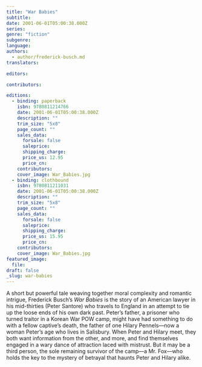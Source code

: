 ```yaml
---
title: "War Babies"
subtitle:
date: 2001-06-01T05:00:38.000Z
series:
genre: "fiction"
subgenre:
language:
authors:
  - author/frederick-busch.md
translators:

editors:

contributors:

editions:
  - binding: paperback
    isbn: 9780811214766
    date: 2001-06-01T05:00:38.000Z
    description: ""
    trim_size: "5x8"
    page_count: ""
    sales_data:
      forsale: false
      saleprice:
      shipping_charge:
      price_us: 12.95
      price_cn:
    contributors:
    cover_image: War_Babies.jpg
  - binding: clothbound
    isbn: 9780811211031
    date: 2001-06-01T05:00:38.000Z
    description: ""
    trim_size: "5x8"
    page_count: ""
    sales_data:
      forsale: false
      saleprice:
      shipping_charge:
      price_us: 15.95
      price_cn:
    contributors:
    cover_image: War_Babies.jpg
featured_image:
  file:
draft: false
_slug: war-babies
---
```


A short but powerful tale weaving together moral complexity and romantic intrigue, Frederick Busch’s _War Babies_ is the story of an American lawyer in his mid-thirties (Peter Santore) who travels to England in an attempt to tie up the loose ends of his own dark past. Peter’s father, a prisoner who turned traitor in a Korean War POW camp, might have had something to do with a fellow captive’s death, the father of one Hilary Pennels––now a woman Peter’s age who lives in Salisbury. When Peter and Hilary meet, they both want information from the other, and more, and find themselves engaged in a wary dance of attraction laced with mistrust. But it may be a third person, the sole remaining survivor of the camp––a Mr. Fox––who holds the key to the mystery of betrayal that haunts Peter and Hilary alike.

